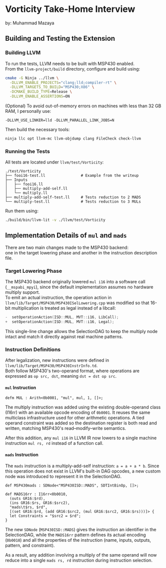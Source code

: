 # Vorticity Take-Home Interview

by: Muhammad Mazaya

## Building and Testing the Extension

### Building LLVM

To run the tests, LLVM needs to be built with MSP430 enabled.  
From the `llvm-project/build` directory, configure and build using:

```bash
cmake -G Ninja ../llvm \
  -DLLVM_ENABLE_PROJECTS="clang;lld;compiler-rt" \
  -DLLVM_TARGETS_TO_BUILD="MSP430;X86" \
  -DCMAKE_BUILD_TYPE=Release \
  -DLLVM_ENABLE_ASSERTIONS=ON
```

(Optional) To avoid out-of-memory errors on machines with less than 32 GB RAM, I personally use:

```
-DLLVM_USE_LINKER=lld -DLLVM_PARALLEL_LINK_JOBS=N
```

Then build the necessary tools:

```bash
ninja llc opt llvm-mc llvm-objdump clang FileCheck check-llvm
```

### Running the Tests

All tests are located under `llvm/test/Vorticity`:

```
./test/Vorticity
├── fooi16-test.ll                # Example from the writeup
├── Inputs
│   ├── fooi16.ll
│   ├── multiply-add-self.ll
│   └── multiply.ll
├── multiply-add-self-test.ll     # Tests reduction to 2 MADS
└── multiply-test.ll              # Tests reduction to 3 MULs
```

Run them using:

```bash
./build/bin/llvm-lit -v ./llvm/test/Vorticity
```

## Implementation Details of `mul` and `mads`

There are two main changes made to the MSP430 backend:  
one in the target lowering phase and another in the instruction description file.

### Target Lowering Phase

The MSP430 backend originally lowered `mul i16` into a software call (`__mspabi_mpyi`), since the default implementation assumes no hardware multiply support.  
To emit an actual instruction, the operation action in `llvm/lib/Target/MSP430/MSP430ISelLowering.cpp` was modified so that 16-bit multiplication is treated as legal instead of a libcall:

```cpp
-  setOperationAction(ISD::MUL, MVT::i16, LibCall);
+  setOperationAction(ISD::MUL, MVT::i16, Legal);
```

This single-line change allows the SelectionDAG to keep the multiply node intact and match it directly against real machine patterns.

### Instruction Definitions

After legalization, new instructions were defined in `llvm/lib/Target/MSP430/MSP430InstrInfo.td`.  
Both follow MSP430's two-operand format, where operations are expressed as `op src, dst`, meaning `dst = dst op src`.

#### `mul` Instruction

```
defm MUL : Arith<0b0001, "mul", mul, 1, []>;
```

The multiply instruction was added using the existing double-operand class (I16rr) with an available opcode encoding of `0b0001`. It reuses the same multiclass infrastructure used for other arithmetic operations. A tied operand constraint was added so the destination register is both read and written, matching MSP430's read–modify–write semantics.  

After this addition, any `mul i16` in LLVM IR now lowers to a single machine instruction `mul rs, rd` instead of a function call.

#### `mads` Instruction

The `mads` instruction is a multiply-add-self instruction: `a = a + a * b`. Since this operation does not exist in LLVM's built-in DAG opcodes, a new custom node was introduced to represent it in the SelectionDAG.

```
def MSP430mads : SDNode<"MSP430ISD::MADS", SDTIntBinOp, []>;

def MADS16rr : I16rr<0b0010,
  (outs GR16:$rd),
  (ins GR16:$rs, GR16:$src2),
  "mads\t$rs, $rd",
  [(set GR16:$rd, (add GR16:$src2, (mul GR16:$src2, GR16:$rs)))]> {
  let Constraints = "$src2 = $rd";
}
```

The new `SDNode` (`MSP430ISD::MADS`) gives the instruction an identifier in the SelectionDAG, while the `MADS16rr` pattern defines its actual encoding (`0b0010`) and all the properties of the instruction (name, inputs, outputs, pattern, and constraint).

As a result, any addition involving a multiply of the same operand will now reduce into a single `mads rs, rd` instruction during instruction selection.